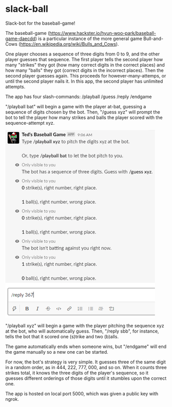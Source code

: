 # slack-ball
Slack-bot for the baseball-game!

The baseball-game (https://www.hackster.io/hyun-woo-park/baseball-game-daecdd) is a particular
instance of the more general game Bull-and-Cows (https://en.wikipedia.org/wiki/Bulls_and_Cows).

One player chooses a sequence of three digits from 0 to 9, and the other player guesses that sequence.
The first player tells the second player how many "strikes" they got (how many correct digits in
the correct places) and how many "balls" they got (correct digits in the incorrect places).
Then the second player guesses again. This proceeds for however-many-attemps, or until the second player nails it.
In this app, the second player has unlimited attempts. 

The app has four slash-commands:
   /playball
   /guess
   /reply
   /endgame
  
"/playball bat" will begin a game with the player at-bat, guessing a sequence of digits chosen by the bot. Then, 
"/guess xyz" will prompt the bot to tell the player how many strikes and balls the player scored with the sequence-attempt xyz.

![At bat](https://github.com/TedTinker/slack-ball/blob/master/pic_bat.png)

"/playball xyz" will begin a game with the player pitching the sequence xyz at the bot, who will automatically guess. Then,
"/reply sbb", for instance, tells the bot that it scored one (s)trike and two (b)alls.  

The game automatically ends when someone wins, but "/endgame" will end the game manually so a new one can be started.

For now, the bot's strategy is very simple. It guesses three of the same digit in a random order, as in
444, 222, 777, 000, and so on. When it counts three strikes total, it knows the three digits of the player's sequence,
so it guesses different orderings of those digits until it stumbles upon the correct one. 

The app is hosted on local port 5000, which was given a public key with ngrok.
